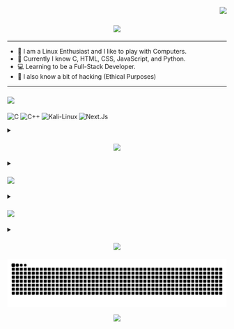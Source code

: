

<a href="https://visitcountpro.netlify.app"><p align="right"><img src="https://visitcountpro.netlify.app/api?id=Nowazish-Nur-Kayef&label=Profile%20Views&color=0&icon=1&pretty=true"></p></a>

<h3 align="center"><img src="https://readme-typing-svg.demolab.com/?lines=Hi+There!👋;I+Am+Kayef;A+Nature+Lover🌱;A+Linux+Enthusiast🐧;&font=Poppins"></h3>

---


- 🌱 I am a Linux Enthusiast and I like to play with Computers.
- 💽 Currently I know C, HTML, CSS, JavaScript, and Python.
- 💻 Learning to be a Full-Stack Developer.
- 🔨 I also know a bit of hacking (Ethical Purposes)

---
<h3 align="left"><img src="https://readme-typing-svg.demolab.com/?lines=💖My+Interests;&font=Poppins"></h3>

<a><img src="https://go-skill-icons.vercel.app/api/icons?i=c" alt="C"></a>
<a><img src="https://go-skill-icons.vercel.app/api/icons?i=cpp" alt="C++"></a>
<a><img src="https://upload.wikimedia.org/wikipedia/commons/thumb/4/4b/Kali_Linux_2.0_wordmark.svg/375px-Kali_Linux_2.0_wordmark.svg.png" style="height: 45px; width: 50px;" alt="Kali-Linux"></a>
<a><img src="https://go-skill-icons.vercel.app/api/icons?i=nextjs" alt="Next.Js"></a>

<details>
<summary><h3 align="center"><img src="https://readme-typing-svg.demolab.com/?lines=📊My+Statistics;&font=Poppins"></h3></summary>

<p align="center"><img src="http://github-profile-summary-cards.vercel.app/api/cards/stats?username=Nowazish-Nur-Kayef&theme=tokyonight"/></p>
<p align="center"><img src="http://github-profile-summary-cards.vercel.app/api/cards/profile-details?username=Nowazish-Nur-Kayef&theme=tokyonight"/></p>
<p align="center"><img src="https://github-readme-activity-graph.vercel.app/graph?username=Nowazish-Nur-Kayef&theme=tokyo-night"/></p>

</details>

<details>
<summary><h3 align="left"><img src="https://readme-typing-svg.demolab.com/?lines=🌐+Socials;&font=Poppins"></h3></summary>

<p>
  <a href="https://discord.gg/JGjGDUTxeC"><img src="https://go-skill-icons.vercel.app/api/icons?i=discord" alt="Discord"></a>
</p>

</details>

<details>
  <summary><h3 align="left"><img src="https://readme-typing-svg.demolab.com/?lines=💻+Frameworks,+Libraries+And+Tools;💻+That+I+Use;&font=Poppins"></h3></summary>

  <p align="center">
    <a href="https://zen-browser.app"><img src="https://go-skill-icons.vercel.app/api/icons?i=zen" alt="Zen"></a>
    <a href="https://zed.dev"><img src="https://go-skill-icons.vercel.app/api/icons?i=zed" alt="Zed"></a>
    <a href="https://vscode.dev/"><img src="https://go-skill-icons.vercel.app/api/icons?i=vscode" alt="Vscode"></a>
    <a href="https://github.com/tmux/tmux"><img src="https://go-skill-icons.vercel.app/api/icons?i=tmux" alt="Tmux"></a>
    <a href="https://archlinux.org"><img src="https://go-skill-icons.vercel.app/api/icons?i=arch" alt="Arch"></a>
    <a href="https://hyprland.org"><img src="https://go-skill-icons.vercel.app/api/icons?i=hyprland" alt="Hyprland"></a>
    <a href="https://sw.kovidgoyal.net/kitty/"><img src="https://go-skill-icons.vercel.app/api/icons?i=kitty" alt="Kitty"></a>
    <a href="https://doc.rust-lang.org/stable/book/"><img src="https://go-skill-icons.vercel.app/api/icons?i=rust" alt="Rust"></a>
    <a href="https://www.lua.org"><img src="https://go-skill-icons.vercel.app/api/icons?i=lua" alt="Lua"></a>
    <a href="https://developer.mozilla.org/en-US/docs/Web/CSS"><img src="https://go-skill-icons.vercel.app/api/icons?i=css" alt="CSS"></a>
    <a href="https://tailwindcss.com/docs"><img src="https://go-skill-icons.vercel.app/api/icons?i=tailwind" alt="TailwindCSS"></a>
    <a href="https://developer.mozilla.org/en-US/docs/Web/HTML"><img src="https://go-skill-icons.vercel.app/api/icons?i=html" alt="HTML5"></a>
    <a href="https://developer.mozilla.org/en-US/docs/Web/JavaScript"><img src="https://go-skill-icons.vercel.app/api/icons?i=js" alt="JavaScript"></a>
    <a href="https://www.typescriptlang.org/docs/"><img src="https://go-skill-icons.vercel.app/api/icons?i=ts" alt="TypeScript"></a>
    <a href="https://reactjs.org/docs/getting-started.html"><img src="https://go-skill-icons.vercel.app/api/icons?i=react" alt="React"></a>
    <a href="https://threejs.org/"><img src="https://go-skill-icons.vercel.app/api/icons?i=threejs" alt="Three.js"/></a>
    <a href="https://docs.python.org/3/"><img src="https://go-skill-icons.vercel.app/api/icons?i=python" alt="Python"></a>
    <a href="https://aws.amazon.com/documentation/"><img src="https://go-skill-icons.vercel.app/api/icons?i=aws" alt="AWS"></a>
    <a href="https://learn.microsoft.com/en-us/azure/"><img src="https://go-skill-icons.vercel.app/api/icons?i=azure" alt="Azure"></a>
    <a href="https://cloud.google.com/docs"><img src="https://go-skill-icons.vercel.app/api/icons?i=gcp" alt="Google Cloud"></a>
    <a href="https://googleanalytics.com"><img src="https://go-skill-icons.vercel.app/api/icons?i=googleanalytics" alt="Google Analytics"/></a>
    <a href="https://developers.cloudflare.com/"><img src="https://go-skill-icons.vercel.app/api/icons?i=cloudflare" alt="Cloudflare"></a>
    <a href="https://github.com"><img src="https://go-skill-icons.vercel.app/api/icons?i=github" alt="Github"></a>
    <a href="https://github.com"><img src="https://go-skill-icons.vercel.app/api/icons?i=githubpages" alt="Github Pages"></a>
    <a href="https://github.com"><img src="https://go-skill-icons.vercel.app/api/icons?i=githubactions" alt="Github Actions"></a>
    <a href="https://github.com"><img src="https://go-skill-icons.vercel.app/api/icons?i=githubcopilot" alt="Github Copilot"></a>
    <a href="https://vim.org"><img src="https://go-skill-icons.vercel.app/api/icons?i=vim" alt="Vim"></a>
    <a href="https://git-scm.com/"><img src="https://go-skill-icons.vercel.app/api/icons?i=git" alt="Git"></a>
    <a href="https://vercel.com/docs"><img src="https://go-skill-icons.vercel.app/api/icons?i=vercel" alt="Vercel"></a>
    <a href="https://netlify.com/"><img src="https://go-skill-icons.vercel.app/api/icons?i=netlify" alt="Netlify"></a>
    <a href="https://nextjs.org/docs"><img src="https://go-skill-icons.vercel.app/api/icons?i=nextjs" alt="Next.js"></a>
    <a href="https://nodejs.org/api/"><img src="https://go-skill-icons.vercel.app/api/icons?i=nodejs" alt="NodeJS"></a>
    <a href="https://docs.mongodb.com/"><img src="https://go-skill-icons.vercel.app/api/icons?i=mongodb" alt="MongoDB"></a>
    <a href="https://www.postgresql.org/docs/"><img src="https://go-skill-icons.vercel.app/api/icons?i=postgres" alt="Postgres"></a>
    <a href="https://www.sqlite.org/docs.html"><img src="https://go-skill-icons.vercel.app/api/icons?i=sqlite" alt="SQLite"></a>
    <a href="https://helpx.adobe.com/acrobat/reader.html"><img src="https://go-skill-icons.vercel.app/api/icons?i=acrobat" alt="Adobe Acrobat Reader"></a>
    <a href="https://helpx.adobe.com/illustrator/documentation.html"><img src="https://go-skill-icons.vercel.app/api/icons?i=illustrator" alt="Adobe Illustrator"></a>
    <a href="https://helpx.adobe.com/photoshop/documentation.html"><img src="https://go-skill-icons.vercel.app/api/icons?i=photoshop" alt="Adobe Photoshop"></a>
    <a href="https://helpx.adobe.com/premiere-pro/user-guide.html"><img src="https://go-skill-icons.vercel.app/api/icons?i=premiere" alt="Adobe Premier Pro"/></a>
    <a href="https://help.figma.com/"><img src="https://go-skill-icons.vercel.app/api/icons?i=figma" alt="Figma"></a>
    <a href="https://www.arduino.cc/"><img src="https://go-skill-icons.vercel.app/api/icons?i=arduino" alt="Arduino"></a>
  </p>

</details>

<details>
<summary><h3 align="center"><img src="https://readme-typing-svg.demolab.com/?lines=⚡My+Activity;&font=Poppins"></h3></summary>
  
---

| Development | / | Designing |
|----------------------------------------------------------------------------------|--|----------------------|
| Head Developer of Collegiate School Math Club's website | / | Logo Designer of Collegiate School Math Club |
| Head Developer of Choton's English Care // Prerona Tutorial Home's website & app | / |  |


---

</details>

<picture>
  <source media="(prefers-color-scheme: dark)" srcset="https://raw.githubusercontent.com/Nowazish-Nur-Kayef/Nowazish-Nur-Kayef/output/github-snake-dark.svg" />
  <source media="(prefers-color-scheme: light)" srcset="https://raw.githubusercontent.com/Nowazish-Nur-Kayef/Nowazish-Nur-Kayef/output/github-snake.svg" />
  <img alt="github-snake" src="https://raw.githubusercontent.com/Nowazish-Nur-Kayef/Nowazish-Nur-Kayef/output/github-snake.svg" />
</picture>


<p align="center"><img src="https://readme-typing-svg.demolab.com/?lines=Thanks+For+Visiting+💖;&font=Poppins"></p>
